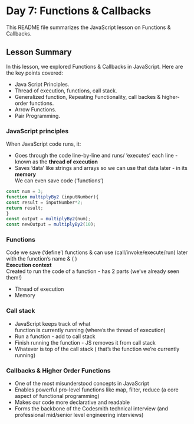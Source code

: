 # Day 7: Functions & Callbacks
This README file summarizes the JavaScript lesson on Functions & Callbacks.

## Lesson Summary
In this lesson, we explored Functions & Callbacks in JavaScript. Here are the key points covered:
- Java Script Principles.
- Thread of execution, functions, call stack.
- Generalized function, Repeating Functionality, call backes & higher-order functions.
- Arrow Functions.
- Pair Programming.

### JavaScript principles
When JavaScript code runs, it:   
- Goes through the code
line-by-line and runs/ ’executes’
each line - known as the **thread
of execution**
- Saves ‘data’ like strings and
arrays so we can use that data
later - in its **memory**           
We can even save code
(‘functions’)


```javascript
const num = 3;
function multiplyBy2 (inputNumber){
const result = inputNumber*2;
return result;
}
const output = multiplyBy2(num);
const newOutput = multiplyBy2(10);

```

### Functions
Code we save (‘define’) functions &
can use (call/invoke/execute/run)
later with the function’s name & ( )         
**Execution context**          
Created to run the code of a
function - has 2 parts (we’ve
already seen them!)    
- Thread of execution
- Memory

### Call stack
- JavaScript keeps track of what   
function is currently running
(where’s the thread of execution)
- Run a function - add to call stack
- Finish running the function - JS
removes it from call stack
- Whatever is top of the call stack
( that’s the function we’re
currently running)


### Callbacks & Higher Order Functions
- One of the most misunderstood concepts in JavaScript
- Enables powerful pro-level functions like map, filter, reduce (a core aspect of
functional programming)
- Makes our code more declarative and readable
- Forms the backbone of the Codesmith technical interview (and professional
mid/senior level engineering interviews)  

